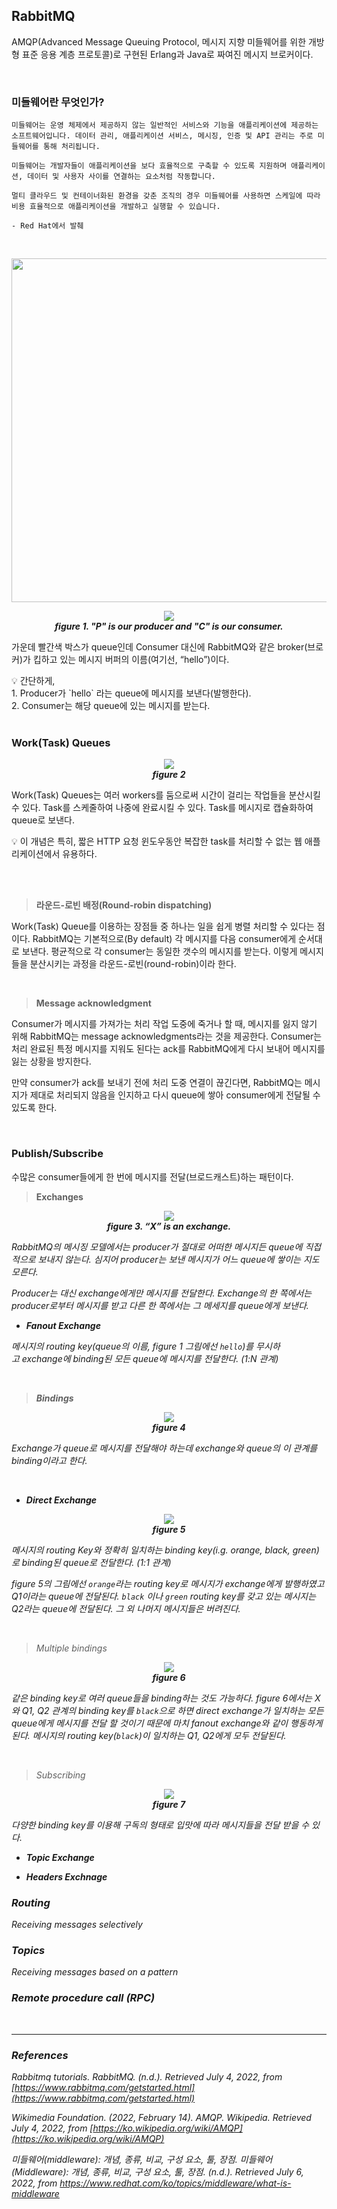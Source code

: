 ## RabbitMQ

AMQP(Advanced Message Queuing Protocol, 메시지 지향 미들웨어를 위한 개방형 표준 응용 계층 프로토콜)로 구현된 Erlang과 Java로 짜여진 메시지 브로커이다. 

<br>

### 미들웨어란 무엇인가?

```
미들웨어는 운영 체제에서 제공하지 않는 일반적인 서비스와 기능을 애플리케이션에 제공하는 소프트웨어입니다. 데이터 관리, 애플리케이션 서비스, 메시징, 인증 및 API 관리는 주로 미들웨어를 통해 처리됩니다.

미들웨어는 개발자들이 애플리케이션을 보다 효율적으로 구축할 수 있도록 지원하며 애플리케이션, 데이터 및 사용자 사이를 연결하는 요소처럼 작동합니다.

멀티 클라우드 및 컨테이너화된 환경을 갖춘 조직의 경우 미들웨어를 사용하면 스케일에 따라 비용 효율적으로 애플리케이션을 개발하고 실행할 수 있습니다.

- Red Hat에서 발췌
```

<br>

<p align="center"><img src="resources/1.png" width=550></p>

<p align="center"><img src="resources/2.png">
<br><em><b>figure 1. "P" is our producer and "C" is our consumer.</b></em></p>

가운데 빨간색 박스가 queue인데 Consumer 대신에 RabbitMQ와 같은 broker(브로커)가 킵하고 있는 메시지 버퍼의 이름(여기선, “hello”)이다. 

<aside>
💡 간단하게,<br>
1. Producer가 `hello` 라는 queue에 메시지를 보낸다(발행한다).<br>
2. Consumer는 해당 queue에 있는 메시지를 받는다.
</aside>

<br>

### **Work(Task) Queues**

<p align="center"><img src="resources/3.png"><br><em><b>figure 2</b></em></p>

Work(Task) Queues는 여러 workers를 둠으로써 시간이 걸리는 작업들을 분산시킬 수 있다. Task를 스케줄하여 나중에 완료시킬 수 있다. Task를 메시지로 캡슐화하여 queue로 보낸다. 

<aside>
💡 이 개념은 특히, 짧은 HTTP 요청 윈도우동안 복잡한 task를 처리할 수 없는 웹 애플리케이션에서 유용하다.
</aside>

<br><br>

> **라운드-로빈 배정(Round-robin dispatching)**
> 

Work(Task) Queue를 이용하는 장점들 중 하나는 일을 쉽게 병렬 처리할 수 있다는 점이다. RabbitMQ는 기본적으로(By default) 각 메시지를 다음 consumer에게 순서대로 보낸다. 평균적으로 각 consumer는 동일한 갯수의 메시지를 받는다. 이렇게 메시지들을 분산시키는 과정을 라운드-로빈(round-robin)이라 한다.

<br>

> **Message acknowledgment**
> 

Consumer가 메시지를 가져가는 처리 작업 도중에 죽거나 할 때, 메시지를 잃지 않기 위해 RabbitMQ는 message acknowledgments라는 것을 제공한다. Consumer는처리 완료된 특정 메시지를 지워도 된다는 ack를 RabbitMQ에게 다시 보내어 메시지를 잃는 상황을 방지한다. 

만약 consumer가 ack를 보내기 전에 처리 도중 연결이 끊긴다면, RabbitMQ는 메시지가 제대로 처리되지 않음을 인지하고 다시 queue에 쌓아 consumer에게 전달될 수 있도록 한다.

<br>

### **Publish/Subscribe**

수많은 consumer들에게 한 번에 메시지를 전달(브로드캐스트)하는 패턴이다.

> **Exchanges**
> 

<p align="center"><img src="resources/4.png"><br><em><b>figure 3. “X” is an exchange.</b></p>

RabbitMQ의 메시징 모델에서는 producer가 절대로 어떠한 메시지든 queue에 직접적으로 보내지 않는다. 심지어 producer는 보낸 메시지가 어느 queue에 쌓이는 지도 모른다.

Producer는 대신 exchange에게만 메시지를 전달한다. Exchange의 한 쪽에서는 producer로부터 메시지를 받고 다른 한 쪽에서는 그 메세지를 queue에게 보낸다. 


- **Fanout Exchange**

메시지의 routing key(queue의 이름, figure 1 그림에선 `hello`)를 무시하고 exchange에 binding된 모든 queue에 메시지를 전달한다. (1:N 관계)

<br>

> **Bindings**

<p align="center"><img src="resources/bindings.png"><br><em><b>figure 4</b></em></p>

Exchange가 queue로 메시지를 전달해야 하는데 exchange와 queue의 이 관계를 binding이라고 한다. 

<br>

- **Direct Exchange**

<p align="center"><img src="resources/5.png"><br><em><b>figure 5</b></em></p>

메시지의 routing Key와 정확히 일치하는 binding key(i.g. orange, black, green)로 binding된 queue로 전달한다. (1:1 관계)

figure 5의 그림에선 `orange`라는 routing key로 메시지가 exchange에게 발행하였고 Q1이라는 queue에 전달된다. `black` 이나 `green` routing key를 갖고 있는 메시지는 Q2라는 queue에 전달된다. 그 외 나머지 메시지들은 버려진다.

<br>

> Multiple bindings

<p align="center"><img src="resources/direct-exchange-multiple.png"><br><em><b>figure 6</b></em></p>


같은 binding key로 여러 queue들을 binding하는 것도 가능하다. figure 6에서는 X와 Q1, Q2 관계의 binding key를 `black`으로 하면 direct exchange가 일치하는 모든 queue에게 메시지를 전달 할 것이기 때문에 마치 fanout exchange와 같이 행동하게 된다. 메시지의 routing key(`black`)이 일치하는 Q1, Q2에게 모두 전달된다.

<br>

> Subscribing

<p align="center"><img src="resources/python-four.png"><br><em><b>figure 7</b></em></p>

다양한 binding key를 이용해 구독의 형태로 입맛에 따라 메시지들을 전달 받을 수 있다.

- **Topic Exchange**

- **Headers Exchnage**

<!-- 
```
1) Direct exchange - (Empty string) and amq.direct
 참고) AMQP 정의 : 바인딩 된 Queue 중에서 메시지의 라우팅 키와 매핑되어 있는 Queue로 메시지를 전달(1:1)
2) Fanout exchange - amq.fanout
 참고) AMQP 정의 : 메시지의 라우팅 키를 무시하고 Exchange에 바인딩 된 모든 Queue에 메시지를 전달(1:N)

3) Topic exchange -amq.topic
 참고) AMQP 정의 : Exchange에 바인딩 된 Queue 중에서 메시지의 라우팅 키가 패턴에 맞는 Queue에게 모두 메시지를 전달(Multicast)

4) Headers exchange - amq.match (and amq.headers in RabbitMQ)
 참고) AMQP 정의 : 라우팅 키 대신 메시지 헤더에 여러 속성들을 더해 속성들이 매칭되는 큐에 메시지를 전달
```
-->


### **Routing**

Receiving messages selectively

### **Topics**

Receiving messages based on a pattern

### **Remote procedure call (RPC)**

<br>

---

### **References**

*Rabbitmq tutorials*. RabbitMQ. (n.d.). Retrieved July 4, 2022, from [https://www.rabbitmq.com/getstarted.html](https://www.rabbitmq.com/getstarted.html) 

*Wikimedia Foundation.* (2022, February 14). *AMQP*. Wikipedia. Retrieved July 4, 2022, from [https://ko.wikipedia.org/wiki/AMQP](https://ko.wikipedia.org/wiki/AMQP)

미들웨어(middleware): 개념, 종류, 비교, 구성 요소, 툴, 장점. 미들웨어(Middleware): 개념, 종류, 비교, 구성 요소, 툴, 장점. (n.d.). Retrieved July 6, 2022, from https://www.redhat.com/ko/topics/middleware/what-is-middleware 